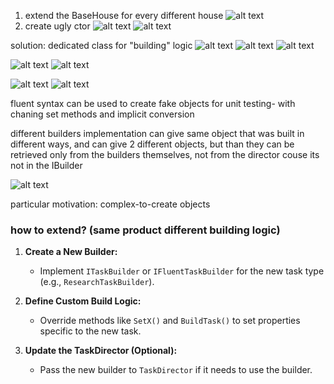 
 1. extend the BaseHouse for every different house
![alt text](image.png)
 2. create ugly ctor
![alt text](image-1.png)
![alt text](image-5.png)

solution:
dedicated class for "building" logic
![alt text](image-2.png)
![alt text](image-3.png)
![alt text](image-4.png)

![alt text](image-6.png)
![alt text](image-7.png)

![alt text](image-8.png)
![alt text](image-9.png)

fluent syntax can be used to create fake objects for unit testing- with chaning set methods and implicit conversion

different builders implementation can give same object that was built in different ways, and can give 2 different objects, but than they can be retrieved only from the builders themselves, not from the director couse its not in the IBuilder


![alt text](image-10.png)

particular motivation: complex-to-create  objects

### how to extend? (same product different building logic)

1. **Create a New Builder:**
   - Implement `ITaskBuilder` or `IFluentTaskBuilder` for the new task type (e.g., `ResearchTaskBuilder`).

2. **Define Custom Build Logic:**
   - Override methods like `SetX()` and `BuildTask()` to set properties specific to the new task.

3. **Update the TaskDirector (Optional):**
   - Pass the new builder to `TaskDirector` if it needs to use the builder.

